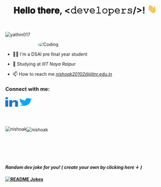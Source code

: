 <div align="center">
<h1> 𝐇𝐞𝐥𝐥𝐨 𝐭𝐡𝐞𝐫𝐞, <𝚍𝚎𝚟𝚎𝚕𝚘𝚙𝚎𝚛𝚜/>! <img src="https://github.com/ABSphreak/ABSphreak/blob/master/gifs/Hi.gif" width="30px"></h1>
</div>

<br>
<p align="left"> <img src="https://komarev.com/ghpvc/?username=nishoak&label=Profile%20views&color=129e00&style=plastic" alt="yathin017" /> </p>
<img align="right" alt="Coding" width="400" src="https://user-images.githubusercontent.com/75620849/135789519-dd611b0f-9aeb-4671-99f5-fd37ce37b196.gif" style="border-radius:30%;">
<br>

- 👨‍💻 I'm a DSAI pre final year student

- 🏫 Studying at *IIIT Naya Raipur*

- 📫 How to reach me *nishoak20102@iiitnr.edu.in*

<h3 align="left">Connect with me:</h3>
<p align="left">
<a href="https://linkedin.com/in/nishoak" target="blank"><img align="center" src="https://github.com/yathin017/yathin017/blob/main/images/linkedin.svg" alt="Yathin Prakash Kethepalli" height="30" width="40" /></a>
<a href="https://twitter.com/NishoakKosaraju" target="blank"><img align="center" src="https://github.com/yathin017/yathin017/blob/main/images/twitter.svg" alt="yathin017" height="30" width="40" /></a>
</p>
<br>
<div>
 <br>
<p><img align="left" src="https://github-readme-stats.vercel.app/api/top-langs/?username=nishoak&include_all_commits=true&count_private=true&show_icons=true&line_height=20&title_color=7A7ADB&icon_color=2234AE&text_color=D3D3D3&bg_color=0,000000,130F40" alt="nishoak" /></p>
<p><img align="center" src="https://github-readme-stats.vercel.app/api?username=nishoak&include_all_commits=true&count_private=true&show_icons=true&line_height=20&title_color=7A7ADB&icon_color=2234AE&text_color=D3D3D3&bg_color=0,000000,130F40" alt="nishoak" /></p>
</div>
<div align="left">
 <br><br><br><br>
<h4><i>Random dev joke for you! ( create your own by clicking here ↓ )</i><h4>
<a href="https://readme-jokes.vercel.app"><img align="center" src="https://readme-jokes.vercel.app/api" alt="README Jokes"></a>
</div>
